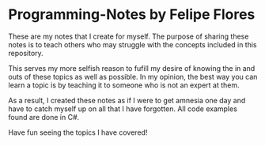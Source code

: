# Programming-Notes by Felipe Flores 
 These are my notes that I create for myself. The purpose of sharing these notes 
is to teach others who may struggle with the concepts included in this repository.

This serves my more selfish reason to fufill my desire of knowing the in and outs
of these topics as well as possible.
In my opinion, the best way you can learn a topic is by teaching it to someone
who is not an expert at them.

As a result, I created these notes as if I were to get amnesia one day and have to 
catch myself up on all that I have forgotten. All code examples found are done 
in C#.

Have fun seeing the topics I have covered!

